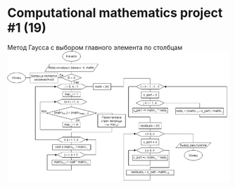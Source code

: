 # Computational mathematics project #1 (19)
Метод Гаусса с выбором главного элемента по столбцам  
![Flowchart](https://github.com/slamach/math-lab1/blob/main/doc/flowchart.png?raw=true)
